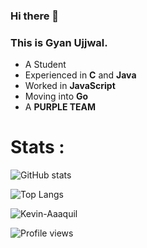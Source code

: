 ### Hi there 👋
### This is Gyan Ujjwal.

<!--
**sKaiCzar/SKaiCzar** is a ✨ _special_ ✨ repository because its `README.md` (this file) appears on your GitHub profile.
--->
- A Student 
- Experienced in **C** and **Java**
- Worked in **JavaScript**
- Moving into **Go**
- A **PURPLE TEAM**

# Stats :



![GitHub stats](https://github-readme-stats.vercel.app/api?username=sKaiCzar&show_icons=true&theme=radical&count_private=true)</br>

![Top Langs](https://github-readme-stats.vercel.app/api/top-langs/?username=sKaiCzar&theme=radical&count_private=true)</br>


<p><img align="center" src="https://github-readme-streak-stats.herokuapp.com/?user=sKaiCzar&theme=radical&count_private=true" alt="Kevin-Aaaquil" /></p>
  
![Profile views](https://komarev.com/ghpvc/?username=sKaiCzar&color=green)


